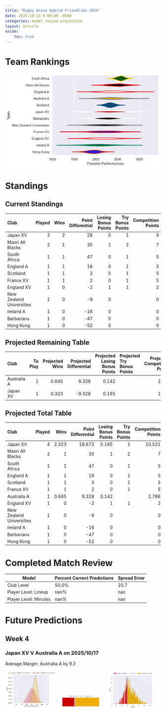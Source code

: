```yaml
---  
title: "Rugby Union Hybrid Friendlies 2025"  
date: 2025-10-13 6:00:00 -0500  
categories: model review projection  
layout: article  
aside:  
    toc: true  
---
```

# Team Rankings


![Club Rankings](plots/rankings_Rugby_Union_Hybrid_Friendlies_2025.png)
# Standings

## Current Standings


| Club                     |   Played |   Wins |   Point Differential |   Losing Bonus Points |   Try Bonus Points |   Competition Points |
|:-------------------------|---------:|-------:|---------------------:|----------------------:|-------------------:|---------------------:|
| Japan XV                 |        3 |      2 |                   28 |                     0 |                  1 |                    9 |
| Maori All Blacks         |        2 |      1 |                   30 |                     1 |                  2 |                    7 |
| South Africa             |        1 |      1 |                   47 |                     0 |                  1 |                    5 |
| England A                |        1 |      1 |                   16 |                     0 |                  1 |                    5 |
| Scotland                 |        1 |      1 |                    3 |                     0 |                  1 |                    5 |
| France XV                |        1 |      1 |                    2 |                     0 |                  1 |                    5 |
| England XV               |        1 |      0 |                   -2 |                     1 |                  1 |                    2 |
| New Zealand Universities |        1 |      0 |                   -9 |                     0 |                    |                    0 |
| Ireland A                |        1 |      0 |                  -16 |                     0 |                    |                    0 |
| Barbarians               |        1 |      0 |                  -47 |                     0 |                    |                    0 |
| Hong Kong                |        1 |      0 |                  -52 |                     0 |                    |                    0 |



## Projected Remaining Table


| Club        |   To Play |   Projected Wins |   Projected Differential |   Projected Losing Bonus Points | Projected Try Bonus Points   |   Projected Competition Points |
|:------------|----------:|-----------------:|-------------------------:|--------------------------------:|:-----------------------------|-------------------------------:|
| Australia A |         1 |            0.645 |                    9.328 |                           0.142 |                              |                          2.786 |
| Japan XV    |         1 |            0.323 |                   -9.328 |                           0.165 |                              |                          1.521 |



## Projected Total Table


| Club                     |   Played |   Wins |   Point Differential |   Losing Bonus Points |   Try Bonus Points |   Competition Points |
|:-------------------------|---------:|-------:|---------------------:|----------------------:|-------------------:|---------------------:|
| Japan XV                 |        4 |  2.323 |               18.672 |                 0.165 |                  1 |               10.521 |
| Maori All Blacks         |        2 |  1     |               30     |                 1     |                  2 |                7     |
| South Africa             |        1 |  1     |               47     |                 0     |                  1 |                5     |
| England A                |        1 |  1     |               16     |                 0     |                  1 |                5     |
| Scotland                 |        1 |  1     |                3     |                 0     |                  1 |                5     |
| France XV                |        1 |  1     |                2     |                 0     |                  1 |                5     |
| Australia A              |        1 |  0.645 |                9.328 |                 0.142 |                    |                2.786 |
| England XV               |        1 |  0     |               -2     |                 1     |                  1 |                2     |
| New Zealand Universities |        1 |  0     |               -9     |                 0     |                    |                0     |
| Ireland A                |        1 |  0     |              -16     |                 0     |                    |                0     |
| Barbarians               |        1 |  0     |              -47     |                 0     |                    |                0     |
| Hong Kong                |        1 |  0     |              -52     |                 0     |                    |                0     |



# Completed Match Review


| Model | Percent Correct Predictions | Spread Error |
| ------ | ------ | ------ |
| Club Level | 50.0% | 20.7 |
| Player Level: Lineup | nan% | nan |
| Player Level: Minutes | nan% | nan |


# Future Predictions

## Week 4

### Japan XV V Australia A on 2025/10/17


Average Margin: Australia A by 9.3

<p float="left">
<img src="plots\2025-10-17-JapanXV_V_AustraliaA_performances.png" width="32%" />
<img src="plots\2025-10-17-JapanXV_V_AustraliaA_resultbar.png" width="32%" />
<img src="plots\2025-10-17-JapanXV_V_AustraliaA_spreads.png" width="32%" />
</p>
